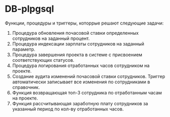 # DB-plpgsql
Функции, процедуры и триггеры, которрые решают следующие задачи:

1. Процедура обновления почасовой ставки определенных сотрудников на заданный процент.
2. Процедура индексации зарплаты сотрудников на заданный параметр.
3. Процедура завершения проекта в системе с присвоением соответствующих статусов.
4. Процедура логирования отработанных часов сотрудником на проекте.
5. Создание аудита изменений почасовой ставки сотрудников. Триггер автоматически записывает все изменения по сотрудниками в справочник.
6. Функция возвращающая топ-3 сотрудника по отработанным часам на проекте.
7. Функция рассчитывающая заработную плату сотрудников за указанный период по кол-ву отработанных часов.
